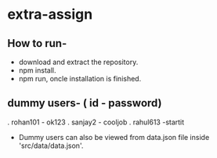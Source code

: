 # extra-assign

## How to run-
- download and extract the repository.
- npm install.
- npm run, oncle installation is finished.

## dummy users- ( id - password)
. rohan101 - ok123
. sanjay2 - cooljob
. rahul613 -startit
- Dummy users can also be viewed from data.json file inside 'src/data/data.json'.

